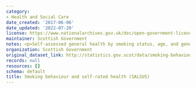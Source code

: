 ```yaml
---
category:
- Health and Social Care
date_created: '2017-06-06'
date_updated: '2022-07-20'
license: https://www.nationalarchives.gov.uk/doc/open-government-licence/version/3/
maintainer: Scottish Government
notes: <p>Self-assessed general health by smoking status, age, and gender</p>
organization: Scottish Government
original_dataset_link: http://statistics.gov.scot/data/smoking-behaviour-and-self-rated-health-salsus
records: null
resources: []
schema: default
title: Smoking behaviour and self-rated health (SALSUS)
---
```

